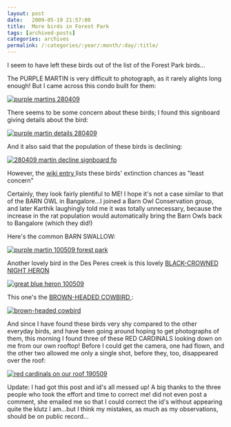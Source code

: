 ```yaml
---
layout: post
date:	2009-05-19 21:57:00
title:  More birds in Forest Park
tags: [archived-posts]
categories: archives
permalink: /:categories/:year/:month/:day/:title/
---
```

I seem to have left these birds out of the list of the Forest Park birds...

The PURPLE MARTIN is very difficult to photograph, as it rarely alights long enough! But I came across this condo built for them:


<a href="http://s562.photobucket.com/albums/ss67/pugaippadam/?action=view&current=IMG_2100.jpg" target="_blank"><img src="http://i562.photobucket.com/albums/ss67/pugaippadam/IMG_2100.jpg" border="0" alt="purple martins 280409"></a>



There seems to be some concern about these birds; I found this signboard giving details about the bird:


<a href="http://s562.photobucket.com/albums/ss67/pugaippadam/?action=view&current=DSCF4273.jpg" target="_blank"><img src="http://i562.photobucket.com/albums/ss67/pugaippadam/DSCF4273.jpg" border="0" alt="purple martin details 280409"></a>


And it also said that the population of these birds is declining:


<a href="http://s562.photobucket.com/albums/ss67/pugaippadam/?action=view&current=DSCF4274.jpg" target="_blank"><img src="http://i562.photobucket.com/albums/ss67/pugaippadam/DSCF4274.jpg" border="0" alt="280409 martin decline signboard fp"></a>

However, the <a href="http://en.wikipedia.org/wiki/Purple_Martin"> wiki entry </a>  lists these birds' extinction chances as "least concern"



Certainly, they look fairly plentiful to ME! I hope it's not a case similar to that of the BARN OWL in Bangalore...I joined a Barn Owl Conservation group, and later Karthik laughingly told  me it was totally unnecessary, because the increase in the rat population would automatically bring the Barn Owls back to Bangalore (which they did!)



Here's the common BARN SWALLOW:



<a href="http://s562.photobucket.com/albums/ss67/pugaippadam/?action=view&current=IMG_0271.jpg" target="_blank"><img src="http://i562.photobucket.com/albums/ss67/pugaippadam/IMG_0271.jpg" border="0" alt="purple martin 100509 forest park"></a>





Another lovely bird in the Des Peres creek is this lovely <a href="http://en.wikipedia.org/wiki/Black-crowned_night_heron"> BLACK-CROWNED NIGHT HERON </a>



<a href="http://s562.photobucket.com/albums/ss67/pugaippadam/?action=view&current=IMG_0274.jpg" target="_blank"><img src="http://i562.photobucket.com/albums/ss67/pugaippadam/IMG_0274.jpg" border="0" alt="great blue heron 100509"></a>


This one's the <a href="http://en.wikipedia.org/wiki/Brown-headed_Cowbird"> BROWN-HEADED COWBIRD </a> :

<a href="http://s562.photobucket.com/albums/ss67/pugaippadam/?action=view&current=IMG_1825.jpg" target="_blank"><img src="http://i562.photobucket.com/albums/ss67/pugaippadam/IMG_1825.jpg" border="0" alt="brown-headed cowbird"></a>



And since I have found these birds very shy compared to the other everyday birds, and have been going around hoping to get photographs of them, this morning I found three of these RED CARDINALS looking down on me from our own rooftop! Before I could get the camera, one had flown, and the other two allowed me only a single shot, before they, too, disappeared over the roof:


<a href="http://s562.photobucket.com/albums/ss67/pugaippadam/?action=view&current=IMG_0674.jpg" target="_blank"><img src="http://i562.photobucket.com/albums/ss67/pugaippadam/IMG_0674.jpg" border="0" alt="red cardinals on our roof 190509"></a>


Update: I had got this post and id's all messed up! A big thanks to the three people who took the effort and time to correct me! <LJ user="asakiyume"> did not even post a comment, she emailed me so that I could correct the id's without appearing quite the klutz I am...but I think my mistakes, as much as my observations, should be on public record...
